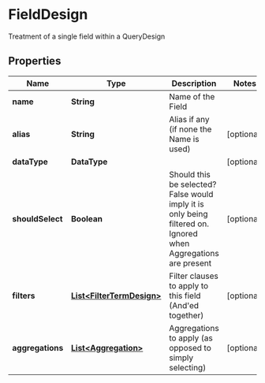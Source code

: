 

# FieldDesign

Treatment of a single field within a QueryDesign

## Properties

Name | Type | Description | Notes
------------ | ------------- | ------------- | -------------
**name** | **String** | Name of the Field | 
**alias** | **String** | Alias if any (if none the Name is used) |  [optional]
**dataType** | **DataType** |  |  [optional]
**shouldSelect** | **Boolean** | Should this be selected? False would imply it is only being filtered on.  Ignored when Aggregations are present |  [optional]
**filters** | [**List&lt;FilterTermDesign&gt;**](FilterTermDesign.md) | Filter clauses to apply to this field (And&#39;ed together) |  [optional]
**aggregations** | [**List&lt;Aggregation&gt;**](Aggregation.md) | Aggregations to apply (as opposed to simply selecting) |  [optional]



